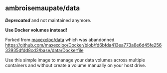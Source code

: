 ## ambroisemaupate/data

***Deprecated*** and not maintained anymore.

**Use Docker volumes instead!**

Forked from [maxexcloo/data](https://github.com/maxexcloo/Docker) which was abandonned.
https://github.com/maxexcloo/Docker/blob/fd6bfda413ea773a6e6d45fe25633935dfdd8cd3/base/data/Dockerfile

Use this simple image to manage your data volumes across multiple containers and without
create a volume manually on your host drive.
